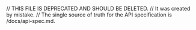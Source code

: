 // THIS FILE IS DEPRECATED AND SHOULD BE DELETED.
// It was created by mistake.
// The single source of truth for the API specification is /docs/api-spec.md.
